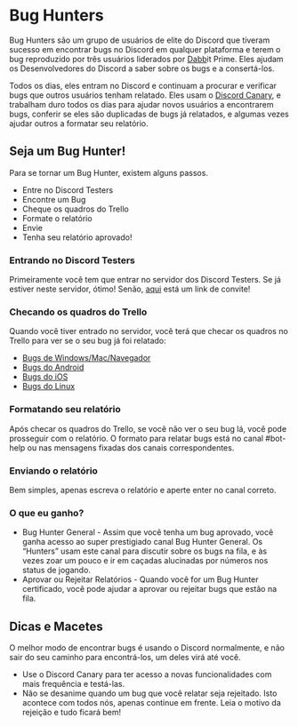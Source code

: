 <!-- TITLE: Bug Hunters -->
<!-- SUBTITLE: Ajudando os Desenvolvedores do Discord a gerenciar Relatórios de Bug e consertar Bugs. -->
# Bug Hunters
Bug Hunters são um grupo de usuários de elite do Discord que tiveram sucesso em encontrar bugs no Discord em qualquer plataforma e terem o bug reproduzido por três usuários liderados por [Dabb](https://cdn.discordapp.com/attachments/309775070065328131/316330589634560020/DabbitDab.gif)it Prime. Eles ajudam os Desenvolvedores do Discord a saber sobre os bugs e a consertá-los.
 
Todos os dias, eles entram no Discord e continuam a procurar e verificar bugs que outros usuários tenham relatado. Eles usam o [Discord Canary](/pt/canary), e trabalham duro todos os dias para ajudar novos usuários a encontrarem bugs, conferir se eles são duplicadas de bugs já relatados, e algumas vezes ajudar outros a formatar seu relatório.
## Seja um Bug Hunter!
Para se tornar um Bug Hunter, existem alguns passos.
 
* Entre no Discord Testers
* Encontre um Bug
* Cheque os quadros do Trello
* Formate o relatório
* Envie
* Tenha seu relatório aprovado!
### Entrando no Discord Testers
Primeiramente você tem que entrar no servidor dos Discord Testers. Se já estiver neste servidor, ótimo! Senão, [aqui](http://discord.gg/discord-testers) está um link de convite!
### Checando os quadros do Trello
Quando você tiver entrado no servidor, você terá que checar os quadros no Trello para ver se o seu bug já foi relatado:
* [Bugs de Windows/Mac/Navegador](https://trello.com/b/AExxR9lU/canary-bugs)
* [Bugs do Android](https://trello.com/b/Vqrkz3KO/android-beta-bugs)
* [Bugs do iOS](https://trello.com/b/vLPlnX60/ios-testflight-bugs)
* [Bugs do Linux](https://trello.com/b/UyU76Esh/linux-bugs)
### Formatando seu relatório
Após checar os quadros do Trello, se você não ver o seu bug lá, você pode prosseguir com o relatório. O formato para relatar bugs está no canal #bot-help ou nas mensagens fixadas dos canais correspondentes.
### Enviando o relatório
Bem simples, apenas escreva o relatório e aperte enter no canal correto.
### O que eu ganho?
* Bug Hunter General - Assim que você tenha um bug aprovado, você ganha acesso ao super prestigiado canal Bug Hunter General. Os “Hunters” usam este canal para discutir sobre os bugs na fila, e às vezes zoar um pouco e ir em caçadas alucinadas por números nos status de jogando.
* Aprovar ou Rejeitar Relatórios - Quando você for um Bug Hunter certificado, você pode ajudar a aprovar ou rejeitar bugs que estão na fila.
## Dicas e Macetes
O melhor modo de encontrar bugs é usando o Discord normalmente, e não sair do seu caminho para encontrá-los, um deles virá até você.
* Use o Discord Canary para ter acesso a novas funcionalidades com mais frequência e testá-las.
* Não se desanime quando um bug que você relatar seja rejeitado. Isto acontece com todos nós, apenas continue em frente. Leia o motivo da rejeição e tudo ficará bem!
